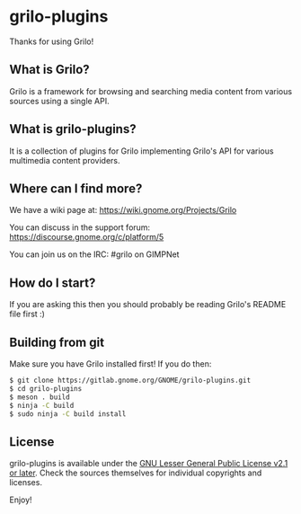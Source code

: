 # grilo-plugins
Thanks for using Grilo!

## What is Grilo?
Grilo is a framework for browsing and searching media content from various
sources using a single API.

## What is grilo-plugins?
It is a collection of plugins for Grilo implementing Grilo's API for various
multimedia content providers.

## Where can I find more?
We have a wiki page at: <https://wiki.gnome.org/Projects/Grilo>

You can discuss in the support forum: <https://discourse.gnome.org/c/platform/5>

You can join us on the IRC: #grilo on GIMPNet

## How do I start?
If you are asking this then you should probably be reading Grilo's README
file first :)

## Building from git
Make sure you have Grilo installed first! If you do then:

```bash
$ git clone https://gitlab.gnome.org/GNOME/grilo-plugins.git
$ cd grilo-plugins
$ meson . build
$ ninja -C build
$ sudo ninja -C build install
```

## License

grilo-plugins is available under the [GNU Lesser General Public License v2.1 or later](https://spdx.org/licenses/LGPL-2.1-or-later.html).
Check the sources themselves for individual copyrights and licenses.

Enjoy!
